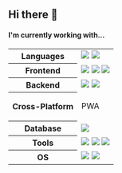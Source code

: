 ## Hi there 👋

#### I'm currently working with…

<table>
  <tr>
    <th>Languages</th>
    <td>
      <img src="https://skillicons.dev/icons?i=js"/>
      <img src="https://skillicons.dev/icons?i=ts"/>
    </td>
  </tr>
  <tr>
    <th>Frontend</th>
    <td>
      <img src="https://skillicons.dev/icons?i=html"/>
      <img src="https://skillicons.dev/icons?i=css"/>
      <img src="https://skillicons.dev/icons?i=react"/>
    </td>
  </tr>
  <tr>
    <th>Backend</th>
    <td>
      <img src="https://skillicons.dev/icons?i=nodejs"/>
      <img src="https://skillicons.dev/icons?i=express"/>
    </td>
  </tr>
  <tr>
    <th>Cross-Platform</th>
    <td>
    <p>PWA</p>
      <!-- <img src="https://skillicons.dev/icons?i=electron"/> -->
      <!-- capacitor -->
    </td>
  </tr>
  <tr>
    <th>Database</th>
    <td>
      <img src="https://skillicons.dev/icons?i=sqlite"/>
      <!-- <img src="https://skillicons.dev/icons?i=mysql"/> -->
      <!-- <img src="https://skillicons.dev/icons?i=postgres"/> -->
    </td>
  </tr>
  <tr>
    <th>Tools</th>
    <td>
      <img src="https://skillicons.dev/icons?i=vscode"/>
      <img src="https://skillicons.dev/icons?i=git"/>
      <img src="https://skillicons.dev/icons?i=github"/>
    </td>
  </tr>
  <tr>
    <th>OS</th>
    <td>
      <img src="https://skillicons.dev/icons?i=apple"/>
      <img src="https://skillicons.dev/icons?i=raspberrypi"/>
    </td>
  </tr>
</table>
